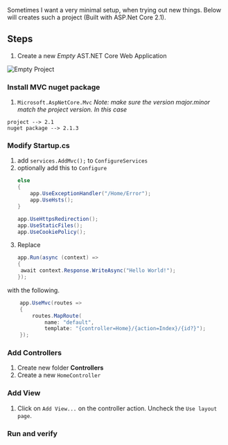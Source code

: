 
Sometimes I want a very minimal setup, when trying out new things.
Below will creates such a project (Built with ASP.Net Core 2.1). 

## Steps

1. Create a new *Empty* AST.NET Core Web Application

![Empty Project ](../../docs/input/posts/EmptyMVCProject.png)


### Install MVC nuget package
1. ```Microsoft.AspNetCore.Mvc``` *Note: make sure the version major.minor match the project version. In this case*

```
project --> 2.1
nuget package --> 2.1.3
```

### Modify Startup.cs
1. add `services.AddMvc();` to `ConfigureServices`
1. optionally add this to `Configure`
    ```csharp 
    else
    {
        app.UseExceptionHandler("/Home/Error");
        app.UseHsts();
    }
    
    app.UseHttpsRedirection();
    app.UseStaticFiles();
    app.UseCookiePolicy();
    ```
1. Replace 
    ```csharp
    app.Run(async (context) =>
    {
     await context.Response.WriteAsync("Hello World!");
    });
    ```
    
with the following.
    
```csharp
	app.UseMvc(routes =>
	{
    	routes.MapRoute(
    	    name: "default",
    	    template: "{controller=Home}/{action=Index}/{id?}");
	});
```


### Add Controllers 
1. Create new folder **Controllers**
1. Create a new `HomeController`

### Add View
1. Click on `Add View...` on the controller action. Uncheck the `Use layout page`.

### Run and verify


